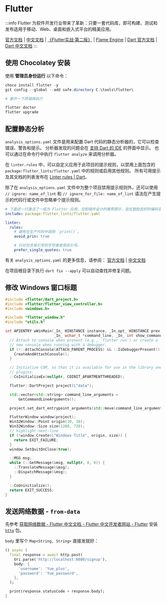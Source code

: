 # Flutter

:::info
Flutter 为软件开发行业带来了革新：只要一套代码库，即可构建、测试和发布适用于移动、Web、桌面和嵌入式平台的精美应用。

[官方文档](https://docs.flutter.dev/get-started/install)
| [中文文档](https://flutter.cn/docs/get-started/install)
| [《Flutter实战·第二版》](https://book.flutterchina.club/)
| [Flame Engine](https://flame-engine.org/)
| [Dart 官方文档](https://dart.dev/guides)
| [Dart 中文文档](https://dart.cn/guides)
:::

## 使用 Chocolatey 安装

使用 **管理员身份运行** 以下命令：

```powershell
choco install flutter -y
git config --global --add safe.directory C:\tools\flutter\

# 重开一下终端再执行

flutter doctor
flutter upgrade
```

## 配置静态分析

`analysis_options.yaml` 文件是用来配置 Dart 代码的静态分析器的，它可以检查错误、警告和提示。
分析器发现的问题会在 [支持 Dart 的 IDE](https://dart.dev/tools#ides-and-editors) 的界面中显示。
也可以通过在命令行中执行 `flutter analyze` 来调用分析器。

在 `linter.rules` 中，可以自定义应用于此项目的提示规则，以禁用上面包含的 `package:flutter_lints/flutter.yaml` 中的规则或启用其他规则。
所有可用提示及其文档的列表发布在 [Linter rules | Dart](https://dart.dev/tools/linter-rules)。

除了在 `analysis_options.yaml` 文件中为整个项目禁用提示规则外，还可以使用
`// ignore: name_of_lint` 和 `// ignore_for_file: name_of_lint`
语法在产生提示的代码行或文件中忽略单个提示规则。

```yaml title="analysis_options.yaml"
# 下面这一行激活了一组为 Flutter 应用、包和插件设计的推荐提示，旨在鼓励良好的编码实践。
include: package:flutter_lints/flutter.yaml

linter:
  rules:
    # 避免在生产代码中调用 `print()`。
    avoid_prin: true

    # 只对包含单引号的字符串使用双引号。
    prefer_single_quotes: true
```

有关 `analysis_options.yaml` 的更多信息，请参阅：
[官方文档](https://dart.dev/tools/analysis)
| [中文文档](https://dart.cn/guides/language/analysis-options)

在项目根目录下执行 `dart fix --apply` 可以自动查找并修复问题。

## 修改 Windows 窗口标题

```cpp title="windows/runner/main.cpp"
#include <flutter/dart_project.h>
#include <flutter/flutter_view_controller.h>
#include <windows.h>

#include "flutter_window.h"
#include "utils.h"

int APIENTRY wWinMain(_In_ HINSTANCE instance, _In_opt_ HINSTANCE prev,
                      _In_ wchar_t *command_line, _In_ int show_command) {
  // Attach to console when present (e.g., 'flutter run') or create a
  // new console when running with a debugger.
  if (!::AttachConsole(ATTACH_PARENT_PROCESS) && ::IsDebuggerPresent()) {
    CreateAndAttachConsole();
  }

  // Initialize COM, so that it is available for use in the library and/or
  // plugins.
  ::CoInitializeEx(nullptr, COINIT_APARTMENTTHREADED);

  flutter::DartProject project(L"data");

  std::vector<std::string> command_line_arguments =
      GetCommandLineArguments();

  project.set_dart_entrypoint_arguments(std::move(command_line_arguments));

  FlutterWindow window(project);
  Win32Window::Point origin(10, 10);
  Win32Window::Size size(1280, 720);
  // highlight-next-line
  if (!window.Create(L"Windows Title", origin, size)) {
    return EXIT_FAILURE;
  }
  window.SetQuitOnClose(true);

  ::MSG msg;
  while (::GetMessage(&msg, nullptr, 0, 0)) {
    ::TranslateMessage(&msg);
    ::DispatchMessage(&msg);
  }

  ::CoUninitialize();
  return EXIT_SUCCESS;
}
```

## 发送网络数据 - `from-data` 

先参考 [获取网络数据 - Flutter 中文文档 - Flutter 中文开发者网站 - Flutter](https://flutter.cn/docs/cookbook/networking/fetch-data#1-add-the-http-package)
安装 [`http`](https://pub-web.flutter-io.cn/packages/http) 包。

`body` 里写个 `Map<String, String>` 直接发就好：

```dart
() async {
  final response = await http.post(
    Uri.parse('http://localhost:8080/signup'),
    body: {
      'username': 'Yue_plus',
      'password': 'Yue_password',
    },
  );

  print(response.statusCode + response.body);
}
```

